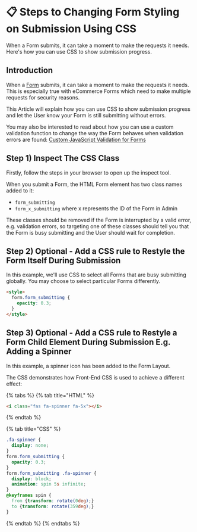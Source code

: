 # 📋 Steps to Changing Form Styling on Submission Using CSS

When a Form submits, it can take a moment to make the requests it needs. Here's how you can use CSS to show submission progress.

## Introduction

When a [Form](https://help.siteglide.com/article/99-forms-getting-started) submits, it can take a moment to make the requests it needs. This is especially true with eCommerce Forms which need to make multiple requests for security reasons.

This Article will explain how you can use CSS to show submission progress and let the User know your Form is still submitting without errors.

You may also be interested to read about how you can use a custom validation function to change the way the Form behaves when validation errors are found: [Custom JavaScript Validation for Forms](/cms/forms/go-further-forms/custom-javascript-validation-for-forms.md)

## Step 1) Inspect The CSS Class

Firstly, follow the steps in your browser to open up the inspect tool.

When you submit a Form, the HTML Form element has two class names added to it:

* `form_submitting`
* `form_x_submitting` where x represents the ID of the Form in Admin

These classes should be removed if the Form is interrupted by a valid error, e.g. validation errors, so targeting one of these classes should tell you that the Form is busy submitting and the User should wait for completion.

## Step 2) Optional - Add a CSS rule to Restyle the Form Itself During Submission

In this example, we'll use CSS to select all Forms that are busy submitting globally. You may choose to select particular Forms differently.

```html
<style>
  form.form_submitting {
    opacity: 0.3;
  }
</style>
```

## Step 3) Optional - Add a CSS rule to Restyle a Form Child Element During Submission E.g. Adding a Spinner

In this example, a spinner icon has been added to the Form Layout.

The CSS demonstrates how Front-End CSS is used to achieve a different effect:

{% tabs %}
{% tab title="HTML" %}
```html
<i class="fas fa-spinner fa-5x"></i>
```
{% endtab %}

{% tab title="CSS" %}
```css
.fa-spinner {
  display: none;
}
form.form_submitting {
  opacity: 0.3;
}
form.form_submitting .fa-spinner {
  display: block;
  animation: spin 5s infinite;
}
@keyframes spin {
  from {transform: rotate(0deg);}
  to {transform: rotate(359deg);}
}
```
{% endtab %}
{% endtabs %}
